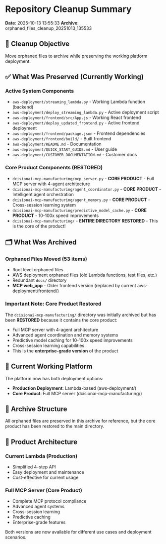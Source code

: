 # Repository Cleanup Summary

**Date**: 2025-10-13 13:55:33
**Archive**: orphaned_files_cleanup_20251013_135533

## 🎯 Cleanup Objective
Move orphaned files to archive while preserving the working platform deployment.

## ✅ What Was Preserved (Currently Working)

### **Active System Components**
- `aws-deployment/streaming_lambda.py` - Working Lambda function (backend)
- `aws-deployment/deploy_streaming_lambda.py` - Active deployment script
- `aws-deployment/frontend/src/App.js` - Working React frontend
- `aws-deployment/deploy_updated_frontend.py` - Active frontend deployment
- `aws-deployment/frontend/package.json` - Frontend dependencies
- `aws-deployment/frontend/build/` - Built frontend
- `aws-deployment/README.md` - Documentation
- `aws-deployment/QUICK_START_GUIDE.md` - User guide
- `aws-deployment/CUSTOMER_DOCUMENTATION.md` - Customer docs

### **Core Product Components (RESTORED)**
- `dcisionai-mcp-manufacturing/mcp_server.py` - **CORE PRODUCT** - Full MCP server with 4-agent architecture
- `dcisionai-mcp-manufacturing/agent_coordinator.py` - **CORE PRODUCT** - Intelligent agent orchestration
- `dcisionai-mcp-manufacturing/agent_memory.py` - **CORE PRODUCT** - Cross-session learning system
- `dcisionai-mcp-manufacturing/predictive_model_cache.py` - **CORE PRODUCT** - 10-100x speed improvements
- `dcisionai-mcp-manufacturing/` - **ENTIRE DIRECTORY RESTORED** - This is the core of the product!

## 🗂️ What Was Archived

### **Orphaned Files Moved (53 items)**
- Root level orphaned files
- AWS deployment orphaned files (old Lambda functions, test files, etc.)
- Redundant `docs/` directory
- **MCP web_app** - Older frontend version (replaced by current aws-deployment/frontend/)

### **Important Note: Core Product Restored**
The `dcisionai-mcp-manufacturing/` directory was initially archived but has been **RESTORED** because it contains the core product:
- Full MCP server with 4-agent architecture
- Advanced agent coordination and memory systems
- Predictive model caching for 10-100x speed improvements
- Cross-session learning capabilities
- This is the **enterprise-grade version** of the product

## 🚀 Current Working Platform

The platform now has both deployment options:
- **Production Deployment**: Lambda-based (aws-deployment/)
- **Core Product**: Full MCP server (dcisionai-mcp-manufacturing/)

## 📁 Archive Structure

All orphaned files are preserved in this archive for reference, but the core product has been restored to the main directory.

## 🎯 Product Architecture

### **Current Lambda (Production)**
- Simplified 4-step API
- Easy deployment and maintenance
- Cost-effective for current usage

### **Full MCP Server (Core Product)**
- Complete MCP protocol compliance
- Advanced agent systems
- Cross-session learning
- Predictive caching
- Enterprise-grade features

Both versions are now available for different use cases and deployment scenarios.